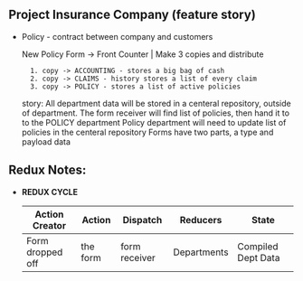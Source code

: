 ## Project Insurance Company (feature story)
- Policy - contract between company and customers
     
     New Policy Form -> Front Counter | Make 3 copies and distribute

        1. copy -> ACCOUNTING - stores a big bag of cash
        2. copy -> CLAIMS - history stores a list of every claim
        3. copy -> POLICY - stores a list of active policies

    story: 
    All department data will be stored in a centeral repository, outside of department. 
    The form receiver will find list of policies, then hand it to to the POLICY department
    Policy department will need to update list of policies in the centeral repository
    Forms have two parts, a type and payload data

## Redux Notes:

- **REDUX CYCLE**

    |  Action Creator  |   Action  |   Dispatch    |  Reducers   |      State         |
    |------------------|-----------|---------------|-------------|--------------------|
    | Form dropped off | the form  | form receiver | Departments | Compiled Dept Data |


